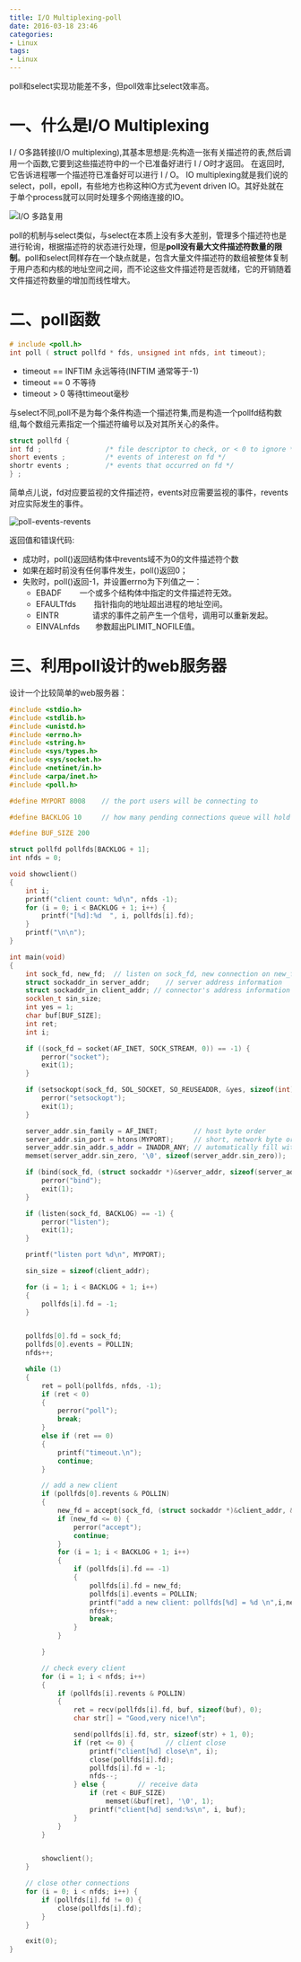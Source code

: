```yaml
---
title: I/O Multiplexing-poll
date: 2016-03-18 23:46
categories: 
- Linux
tags:
- Linux
---
```


poll和select实现功能差不多，但poll效率比select效率高。

<!-- more -->

# 一、什么是I/O Multiplexing

 I / O多路转接(I/O multiplexing),其基本思想是:先构造一张有关描述符的表,然后调用一个函数,它要到这些描述符中的一个已准备好进行 I / O时才返回。
在返回时,它告诉进程哪一个描述符已准备好可以进行 I / O。
IO multiplexing就是我们说的select，poll，epoll，有些地方也称这种IO方式为event driven IO。其好处就在于单个process就可以同时处理多个网络连接的IO。

![I/O 多路复用](/img/archives/io_mul.png)

poll的机制与select类似，与select在本质上没有多大差别，管理多个描述符也是进行轮询，根据描述符的状态进行处理，但是**poll没有最大文件描述符数量的限制**。poll和select同样存在一个缺点就是，包含大量文件描述符的数组被整体复制于用户态和内核的地址空间之间，而不论这些文件描述符是否就绪，它的开销随着文件描述符数量的增加而线性增大。

# 二、poll函数

```cpp
# include <poll.h>  
int poll ( struct pollfd * fds, unsigned int nfds, int timeout);
```
- timeout == INFTIM 永远等待(INFTIM 通常等于-1)
- timeout == 0 不等待
- timeout > 0 等待ttimeout毫秒

与select不同,poll不是为每个条件构造一个描述符集,而是构造一个pollfd结构数组,每个数组元素指定一个描述符编号以及对其所关心的条件。

```cpp
struct pollfd {  
int fd ;                /* file descriptor to check, or < 0 to ignore */  
short events ;          /* events of interest on fd */  
shortr events ;         /* events that occurred on fd */  
} ;  
```

简单点儿说，fd对应要监视的文件描述符，events对应需要监视的事件，revents对应实际发生的事件。

![poll-events-revents](/img/archives/poll-events-revents.png)

返回值和错误代码:
- 成功时，poll()返回结构体中revents域不为0的文件描述符个数
- 如果在超时前没有任何事件发生，poll()返回0；
- 失败时，poll()返回-1，并设置errno为下列值之一：
  + EBADF　　       一个或多个结构体中指定的文件描述符无效。
  + EFAULTfds　　 指针指向的地址超出进程的地址空间。
  + EINTR　　　　  请求的事件之前产生一个信号，调用可以重新发起。
  + EINVALnfds　　参数超出PLIMIT_NOFILE值。

# 三、利用poll设计的web服务器

设计一个比较简单的web服务器：

```cpp
#include <stdio.h>
#include <stdlib.h>
#include <unistd.h>
#include <errno.h>
#include <string.h>
#include <sys/types.h>
#include <sys/socket.h>
#include <netinet/in.h>
#include <arpa/inet.h>
#include <poll.h>

#define MYPORT 8008    // the port users will be connecting to

#define BACKLOG 10     // how many pending connections queue will hold

#define BUF_SIZE 200

struct pollfd pollfds[BACKLOG + 1];
int nfds = 0;

void showclient()
{
    int i;
    printf("client count: %d\n", nfds -1);
    for (i = 0; i < BACKLOG + 1; i++) {
        printf("[%d]:%d  ", i, pollfds[i].fd);
    }
    printf("\n\n");
}

int main(void)
{
    int sock_fd, new_fd;  // listen on sock_fd, new connection on new_fd
    struct sockaddr_in server_addr;    // server address information
    struct sockaddr_in client_addr; // connector's address information
    socklen_t sin_size;
    int yes = 1;
    char buf[BUF_SIZE];
    int ret;
    int i;

    if ((sock_fd = socket(AF_INET, SOCK_STREAM, 0)) == -1) {
        perror("socket");
        exit(1);
    }

    if (setsockopt(sock_fd, SOL_SOCKET, SO_REUSEADDR, &yes, sizeof(int)) == -1) {
        perror("setsockopt");
        exit(1);
    }

    server_addr.sin_family = AF_INET;         // host byte order
    server_addr.sin_port = htons(MYPORT);     // short, network byte order
    server_addr.sin_addr.s_addr = INADDR_ANY; // automatically fill with my IP
    memset(server_addr.sin_zero, '\0', sizeof(server_addr.sin_zero));

    if (bind(sock_fd, (struct sockaddr *)&server_addr, sizeof(server_addr)) == -1) {
        perror("bind");
        exit(1);
    }

    if (listen(sock_fd, BACKLOG) == -1) {
        perror("listen");
        exit(1);
    }

    printf("listen port %d\n", MYPORT);

    sin_size = sizeof(client_addr);

    for (i = 1; i < BACKLOG + 1; i++)
    {
        pollfds[i].fd = -1;
    }


    pollfds[0].fd = sock_fd;
    pollfds[0].events = POLLIN;
    nfds++;

    while (1)
    {
        ret = poll(pollfds, nfds, -1);
        if (ret < 0)
        {
            perror("poll");
            break;
        }
        else if (ret == 0)
        {
            printf("timeout.\n");
            continue;
        }

        // add a new client
        if (pollfds[0].revents & POLLIN)
        {
            new_fd = accept(sock_fd, (struct sockaddr *)&client_addr, &sin_size);
            if (new_fd <= 0) {
                perror("accept");
                continue;
            }
            for (i = 1; i < BACKLOG + 1; i++)
            {
                if (pollfds[i].fd == -1)
                {
                    pollfds[i].fd = new_fd;
                    pollfds[i].events = POLLIN;
                    printf("add a new client: pollfds[%d] = %d \n",i,new_fd);
                    nfds++;
                    break;
                }
            }

        }

        // check every client
        for (i = 1; i < nfds; i++)
        {
            if (pollfds[i].revents & POLLIN)
            {
                ret = recv(pollfds[i].fd, buf, sizeof(buf), 0);
                char str[] = "Good,very nice!\n";

                send(pollfds[i].fd, str, sizeof(str) + 1, 0);
                if (ret <= 0) {        // client close
                    printf("client[%d] close\n", i);
                    close(pollfds[i].fd);
                    pollfds[i].fd = -1;
                    nfds--;
                } else {        // receive data
                    if (ret < BUF_SIZE)
                        memset(&buf[ret], '\0', 1);
                    printf("client[%d] send:%s\n", i, buf);
                }
            }
        }


        showclient();
    }

    // close other connections
    for (i = 0; i < nfds; i++) {
        if (pollfds[i].fd != 0) {
            close(pollfds[i].fd);
        }
    }

    exit(0);
}
```